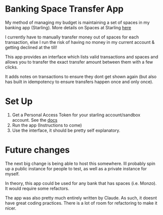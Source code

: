 # Banking Space Transfer App

My method of managing my budget is maintaining a set of spaces in my banking app (Starling). 
More details on Spaces at Starling [here](https://www.starlingbank.com/features/spaces/)

I currently have to manually transfer money out of spaces for each transaction, else I run the risk of having 
no money in my current account & getting declined at the till!

This app provides an interface which lists valid transactions and spaces and allows you to transfer the exact transfer 
amount between them with a few clicks.

It adds notes on transactions to ensure they dont get shown again (but also has built in idempotency to ensure transfers happen once and only once).

# Set Up

1) Get a Personal Access Token for your starling account/sandbox account. See the [docs](https://developer.starlingbank.com/)
2) Run the app (Instructions to come)
3) Use the interface, it should be pretty self explanatory.

# Future changes
The next big change is being able to host this somewhere. Ill probably spin up a public instance for people to test, as well
as a private instance for myself.

In theory, this app could be used for any bank that has spaces (i.e. Monzo). It would require some refactors.

The app was also pretty much entirely written by Claude. As such, it doesnt have great coding practices.
There is a lot of room for refactoring to make it nicer.